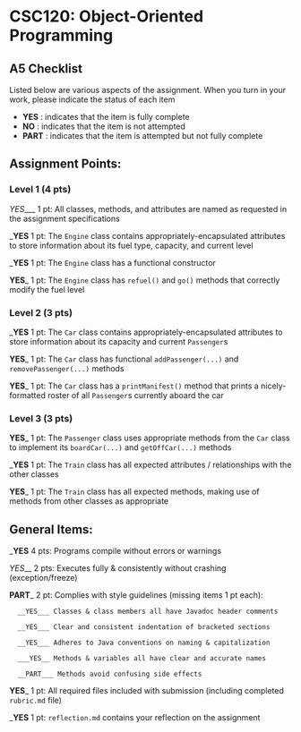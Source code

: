 # CSC120: Object-Oriented Programming
## A5 Checklist

Listed below are various aspects of the assignment.  When you turn in your work, please indicate the status of each item

- **YES** : indicates that the item is fully complete
- **NO** : indicates that the item is not attempted
- **PART** : indicates that the item is attempted but not fully complete


## Assignment Points:

### Level 1 (4 pts)

_YES____ 1 pt: All classes, methods, and attributes are named as requested in the assignment specifications

___YES__ 1 pt: The `Engine` class contains appropriately-encapsulated attributes to store information about its fuel type, capacity, and current level

___YES__ 1 pt: The `Engine` class has a functional constructor

__YES___ 1 pt: The `Engine` class has `refuel()` and `go()` methods that correctly modify the fuel level

### Level 2 (3 pts)

___YES__ 1 pt: The `Car` class contains appropriately-encapsulated attributes to store information about its capacity and current `Passenger`s

__YES___ 1 pt: The `Car` class has functional `addPassenger(...)` and `removePassenger(...)` methods

__YES___ 1 pt: The `Car` class has a `printManifest()` method that prints a nicely-formatted roster of all `Passenger`s currently aboard the car

### Level 3 (3 pts)

__YES___ 1 pt: The `Passenger` class uses appropriate methods from the `Car` class to implement its `boardCar(...)` and `getOffCar(...)` methods

___YES__ 1 pt: The `Train` class has all expected attributes / relationships with the other classes

__YES___ 1 pt: The `Train` class has all expected methods, making use of methods from other classes as appropriate



## General Items:

___YES__ 4 pts: Programs compile without errors or warnings

_YES___ 2 pts: Executes fully & consistently without crashing (exception/freeze)

__PART___ 2 pt: Complies with style guidelines (missing items 1 pt each):

      __YES___ Classes & class members all have Javadoc header comments

      __YES___ Clear and consistent indentation of bracketed sections

      __YES___ Adheres to Java conventions on naming & capitalization

      ___YES__ Methods & variables all have clear and accurate names

      __PART___ Methods avoid confusing side effects

__YES___ 1 pt: All required files included with submission (including completed `rubric.md` file)

___YES__ 1 pt: `reflection.md` contains your reflection on the assignment

